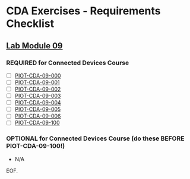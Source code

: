 # CDA Exercises - Requirements Checklist

## [Lab Module 09](https://github.com/orgs/programming-the-iot/projects/1#column-10488503)

### REQUIRED for Connected Devices Course

- [ ] [PIOT-CDA-09-000](https://github.com/programming-the-iot/book-exercise-tasks/issues/10)
- [ ] [PIOT-CDA-09-001](https://github.com/programming-the-iot/book-exercise-tasks/issues/94)
- [ ] [PIOT-CDA-09-002](https://github.com/programming-the-iot/book-exercise-tasks/issues/98)
- [ ] [PIOT-CDA-09-003](https://github.com/programming-the-iot/book-exercise-tasks/issues/97)
- [ ] [PIOT-CDA-09-004](https://github.com/programming-the-iot/book-exercise-tasks/issues/96)
- [ ] [PIOT-CDA-09-005](https://github.com/programming-the-iot/book-exercise-tasks/issues/95)
- [ ] [PIOT-CDA-09-006](https://github.com/programming-the-iot/book-exercise-tasks/issues/151)
- [ ] [PIOT-CDA-09-100](https://github.com/programming-the-iot/book-exercise-tasks/issues/4)

### OPTIONAL for Connected Devices Course (do these BEFORE PIOT-CDA-09-100!)
- N/A

EOF.
